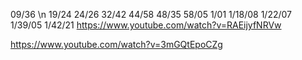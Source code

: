09/36 \n
19/24
24/26
32/42
44/58
48/35
58/05
1/01
1/18/08
1/22/07
1/39/05
1/42/21
https://www.youtube.com/watch?v=RAEijyfNRVw

https://www.youtube.com/watch?v=3mGQtEpoCZg
